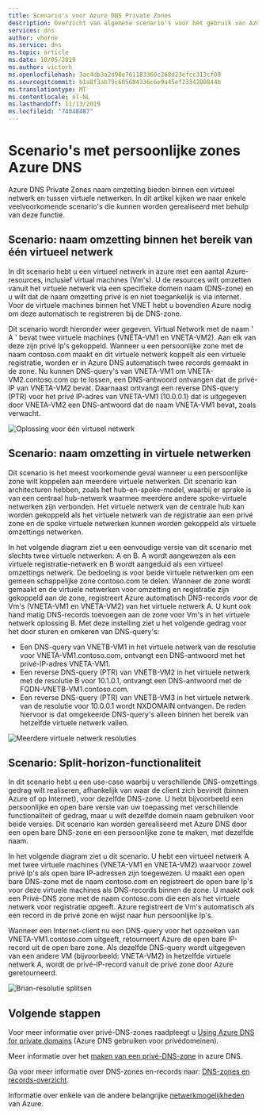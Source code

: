 ```yaml
---
title: Scenario's voor Azure DNS Private Zones
description: Overzicht van algemene scenario's voor het gebruik van Azure DNS Private Zones.
services: dns
author: vhorne
ms.service: dns
ms.topic: article
ms.date: 10/05/2019
ms.author: victorh
ms.openlocfilehash: 3ac4db3a2d98e761183360c268d23efcc313cf09
ms.sourcegitcommit: b1a8f3ab79c605684336c6e9a45ef2334200844b
ms.translationtype: MT
ms.contentlocale: nl-NL
ms.lasthandoff: 11/13/2019
ms.locfileid: "74048487"
---
```

# <a name="azure-dns-private-zones-scenarios"></a>Scenario's met persoonlijke zones Azure DNS

Azure DNS Private Zones naam omzetting bieden binnen een virtueel netwerk en tussen virtuele netwerken. In dit artikel kijken we naar enkele veelvoorkomende scenario's die kunnen worden gerealiseerd met behulp van deze functie.

## <a name="scenario-name-resolution-scoped-to-a-single-virtual-network"></a>Scenario: naam omzetting binnen het bereik van één virtueel netwerk
In dit scenario hebt u een virtueel netwerk in azure met een aantal Azure-resources, inclusief virtual machines (Vm's). U de resources wilt omzetten vanuit het virtuele netwerk via een specifieke domein naam (DNS-zone) en u wilt dat de naam omzetting privé is en niet toegankelijk is via internet. Voor de virtuele machines binnen het VNET hebt u bovendien Azure nodig om deze automatisch te registreren bij de DNS-zone. 

Dit scenario wordt hieronder weer gegeven. Virtual Network met de naam ' A ' bevat twee virtuele machines (VNETA-VM1 en VNETA-VM2). Aan elk van deze zijn privé Ip's gekoppeld. Wanneer u een persoonlijke zone met de naam contoso.com maakt en dit virtuele netwerk koppelt als een virtuele registratie, worden er in Azure DNS automatisch twee records gemaakt in de zone. Nu kunnen DNS-query's van VNETA-VM1 om VNETA-VM2.contoso.com op te lossen, een DNS-antwoord ontvangen dat de privé-IP van VNETA-VM2 bevat. Daarnaast ontvangt een reverse DNS-query (PTR) voor het privé IP-adres van VNETA-VM1 (10.0.0.1) dat is uitgegeven door VNETA-VM2 een DNS-antwoord dat de naam VNETA-VM1 bevat, zoals verwacht. 

![Oplossing voor één virtueel netwerk](./media/private-dns-scenarios/single-vnet-resolution.png)

## <a name="scenario-name-resolution-across-virtual-networks"></a>Scenario: naam omzetting in virtuele netwerken

Dit scenario is het meest voorkomende geval wanneer u een persoonlijke zone wilt koppelen aan meerdere virtuele netwerken. Dit scenario kan architecturen hebben, zoals het hub-en-spoke-model, waarbij er sprake is van een centraal hub-netwerk waarmee meerdere andere spoke-virtuele netwerken zijn verbonden. Het virtuele netwerk van de centrale hub kan worden gekoppeld als het virtuele netwerk van de registratie aan een privé zone en de spoke virtuele netwerken kunnen worden gekoppeld als virtuele omzettings netwerken. 

In het volgende diagram ziet u een eenvoudige versie van dit scenario met slechts twee virtuele netwerken: A en B. A wordt aangewezen als een virtuele registratie-netwerk en B wordt aangeduid als een virtueel omzettings netwerk. De bedoeling is voor beide virtuele netwerken om een gemeen schappelijke zone contoso.com te delen. Wanneer de zone wordt gemaakt en de virtuele netwerken voor omzetting en registratie zijn gekoppeld aan de zone, registreert Azure automatisch DNS-records voor de Vm's (VNETA-VM1 en VNETA-VM2) van het virtuele netwerk A. U kunt ook hand matig DNS-records toevoegen aan de zone voor Vm's in het virtuele netwerk oplossing B. Met deze instelling ziet u het volgende gedrag voor het door sturen en omkeren van DNS-query's:
* Een DNS-query van VNETB-VM1 in het virtuele netwerk van de resolutie voor VNETA-VM1.contoso.com, ontvangt een DNS-antwoord met het privé-IP-adres VNETA-VM1.
* Een reverse DNS-query (PTR) van VNETB-VM2 in het virtuele netwerk met de resolutie B voor 10.1.0.1, ontvangt een DNS-antwoord met de FQDN-VNETB-VM1.contoso.com.  
* Een reverse DNS-query (PTR) van VNETB-VM3 in het virtuele netwerk van de resolutie voor 10.0.0.1 wordt NXDOMAIN ontvangen. De reden hiervoor is dat omgekeerde DNS-query's alleen binnen het bereik van hetzelfde virtuele netwerk vallen. 


![Meerdere virtuele netwerk resoluties](./media/private-dns-scenarios/multi-vnet-resolution.png)

## <a name="scenario-split-horizon-functionality"></a>Scenario: Split-horizon-functionaliteit

In dit scenario hebt u een use-case waarbij u verschillende DNS-omzettings gedrag wilt realiseren, afhankelijk van waar de client zich bevindt (binnen Azure of op Internet), voor dezelfde DNS-zone. U hebt bijvoorbeeld een persoonlijke en open bare versie van uw toepassing met verschillende functionaliteit of gedrag, maar u wilt dezelfde domein naam gebruiken voor beide versies. Dit scenario kan worden gerealiseerd met Azure DNS door een open bare DNS-zone en een persoonlijke zone te maken, met dezelfde naam.

In het volgende diagram ziet u dit scenario. U hebt een virtueel netwerk A met twee virtuele machines (VNETA-VM1 en VNETA-VM2) waarvoor zowel privé Ip's als open bare IP-adressen zijn toegewezen. U maakt een open bare DNS-zone met de naam contoso.com en registreert de open bare Ip's voor deze virtuele machines als DNS-records binnen de zone. U maakt ook een Privé-DNS zone met de naam contoso.com die een als het virtuele netwerk voor registratie opgeeft. Azure registreert de Vm's automatisch als een record in de privé zone en wijst naar hun persoonlijke Ip's.

Wanneer een Internet-client nu een DNS-query voor het opzoeken van VNETA-VM1.contoso.com uitgeeft, retourneert Azure de open bare IP-record uit de open bare zone. Als dezelfde DNS-query wordt uitgegeven van een andere VM (bijvoorbeeld: VNETA-VM2) in hetzelfde virtuele netwerk A, wordt de privé-IP-record vanuit de privé zone door Azure geretourneerd. 

![Brian-resolutie splitsen](./media/private-dns-scenarios/split-brain-resolution.png)

## <a name="next-steps"></a>Volgende stappen
Voor meer informatie over privé-DNS-zones raadpleegt u [Using Azure DNS for private domains](private-dns-overview.md) (Azure DNS gebruiken voor privédomeinen).

Meer informatie over het [maken van een privé-DNS-zone](./private-dns-getstarted-powershell.md) in azure DNS.

Ga voor meer informatie over DNS-zones en-records naar: [DNS-zones en records-overzicht](dns-zones-records.md).

Informatie over enkele van de andere belangrijke [netwerkmogelijkheden](../networking/networking-overview.md) van Azure.

